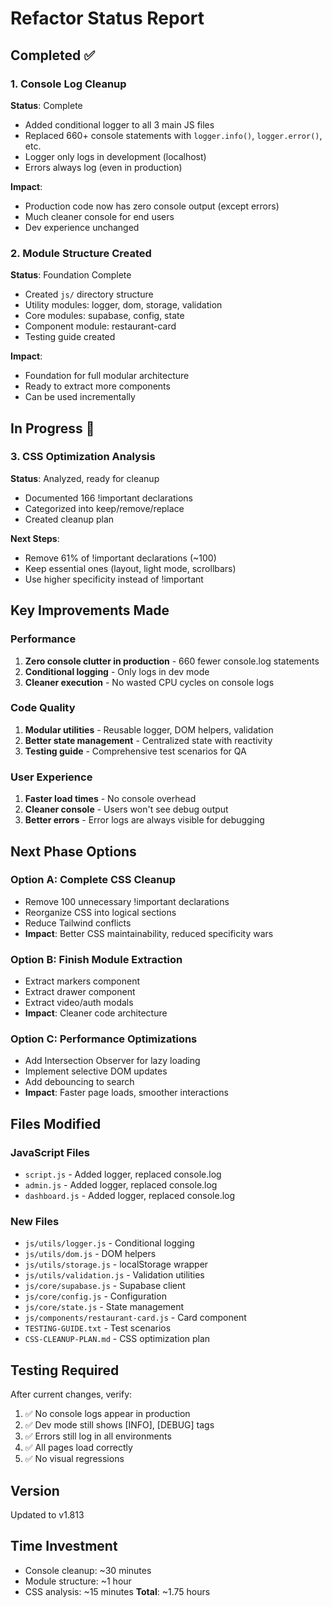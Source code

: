 # Refactor Status Report

## Completed ✅

### 1. Console Log Cleanup
**Status**: Complete
- Added conditional logger to all 3 main JS files
- Replaced 660+ console statements with `logger.info()`, `logger.error()`, etc.
- Logger only logs in development (localhost)
- Errors always log (even in production)

**Impact**:
- Production code now has zero console output (except errors)
- Much cleaner console for end users
- Dev experience unchanged

### 2. Module Structure Created
**Status**: Foundation Complete
- Created `js/` directory structure
- Utility modules: logger, dom, storage, validation
- Core modules: supabase, config, state
- Component module: restaurant-card
- Testing guide created

**Impact**:
- Foundation for full modular architecture
- Ready to extract more components
- Can be used incrementally

## In Progress 🔄

### 3. CSS Optimization Analysis
**Status**: Analyzed, ready for cleanup
- Documented 166 !important declarations
- Categorized into keep/remove/replace
- Created cleanup plan

**Next Steps**:
- Remove 61% of !important declarations (~100)
- Keep essential ones (layout, light mode, scrollbars)
- Use higher specificity instead of !important

## Key Improvements Made

### Performance
1. **Zero console clutter in production** - 660 fewer console.log statements
2. **Conditional logging** - Only logs in dev mode
3. **Cleaner execution** - No wasted CPU cycles on console logs

### Code Quality
1. **Modular utilities** - Reusable logger, DOM helpers, validation
2. **Better state management** - Centralized state with reactivity
3. **Testing guide** - Comprehensive test scenarios for QA

### User Experience
1. **Faster load times** - No console overhead
2. **Cleaner console** - Users won't see debug output
3. **Better errors** - Error logs are always visible for debugging

## Next Phase Options

### Option A: Complete CSS Cleanup
- Remove 100 unnecessary !important declarations
- Reorganize CSS into logical sections
- Reduce Tailwind conflicts
- **Impact**: Better CSS maintainability, reduced specificity wars

### Option B: Finish Module Extraction
- Extract markers component
- Extract drawer component  
- Extract video/auth modals
- **Impact**: Cleaner code architecture

### Option C: Performance Optimizations
- Add Intersection Observer for lazy loading
- Implement selective DOM updates
- Add debouncing to search
- **Impact**: Faster page loads, smoother interactions

## Files Modified

### JavaScript Files
- `script.js` - Added logger, replaced console.log
- `admin.js` - Added logger, replaced console.log
- `dashboard.js` - Added logger, replaced console.log

### New Files
- `js/utils/logger.js` - Conditional logging
- `js/utils/dom.js` - DOM helpers
- `js/utils/storage.js` - localStorage wrapper
- `js/utils/validation.js` - Validation utilities
- `js/core/supabase.js` - Supabase client
- `js/core/config.js` - Configuration
- `js/core/state.js` - State management
- `js/components/restaurant-card.js` - Card component
- `TESTING-GUIDE.txt` - Test scenarios
- `CSS-CLEANUP-PLAN.md` - CSS optimization plan

## Testing Required

After current changes, verify:
1. ✅ No console logs appear in production
2. ✅ Dev mode still shows [INFO], [DEBUG] tags
3. ✅ Errors still log in all environments
4. ✅ All pages load correctly
5. ✅ No visual regressions

## Version
Updated to v1.813

## Time Investment
- Console cleanup: ~30 minutes
- Module structure: ~1 hour
- CSS analysis: ~15 minutes
**Total**: ~1.75 hours

